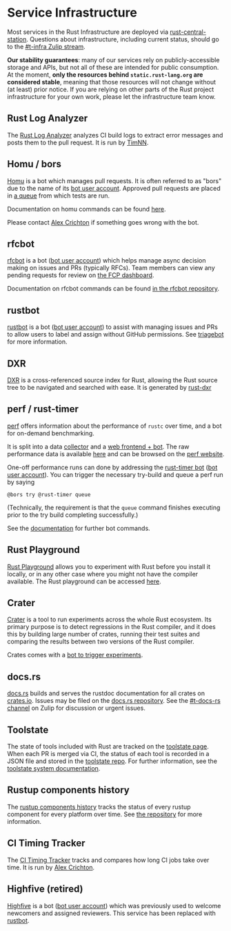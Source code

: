 # Service Infrastructure

Most services in the Rust Infrastructure are deployed via
[rust-central-station]. Questions about infrastructure, including current
status, should go to the [#t-infra Zulip stream](https://rust-lang.zulipchat.com/#narrow/stream/242791-t-infra).

**Our stability guarantees**: many of our services rely on publicly-accessible
storage and APIs, but not all of these are intended for public consumption. At
the moment, **only the resources behind `static.rust-lang.org` are considered
stable**, meaning that those resources will not change without (at least) prior
notice. If you are relying on other parts of the Rust project infrastructure for
your own work, please let the infrastructure team know.

[rust-central-station]: https://github.com/rust-lang/rust-central-station

## Rust Log Analyzer

The [Rust Log Analyzer](https://github.com/rust-lang/rust-log-analyzer)
analyzes CI build logs to extract error messages and posts them to the pull
request. It is run by [TimNN](https://github.com/TimNN).

## Homu / bors

[Homu](https://github.com/rust-lang/homu/) is a bot which manages pull
requests. It is often referred to as "bors" due to the name of its
[bot user account](https://github.com/bors).
Approved pull requests are placed in
[a queue](http://bors.rust-lang.org/queue/rust) from which tests are
run.

Documentation on homu commands can be found
[here](http://bors.rust-lang.org/).

Please contact [Alex Crichton](https://github.com/alexcrichton) if something
goes wrong with the bot.

## rfcbot

[rfcbot](https://github.com/rust-lang/rfcbot-rs) is a bot
([bot user account](https://github.com/rfcbot)) which helps manage async
decision making on issues and PRs (typically RFCs). Team members can view any
pending requests for review on [the FCP dashboard](https://rfcbot.rs/).

Documentation on rfcbot commands can be found
[in the rfcbot repository](https://github.com/rust-lang/rfcbot-rs).

## rustbot

[rustbot](https://github.com/rust-lang/triagebot) is a bot ([bot user
account](https://github.com/rustbot)) to assist with managing issues and PRs
to allow users to label and assign without GitHub permissions. See
[triagebot](../triagebot/index.md) for more information.

## DXR

[DXR](https://dxr.mozilla.org/rust/source/) is a cross-referenced source index
for Rust, allowing the Rust source tree to be navigated and searched with ease.
It is generated by [rust-dxr](https://github.com/nrc/rust-dxr)

## perf / rust-timer

[perf](https://github.com/rust-lang-nursery/rustc-perf) offers information
about the performance of `rustc` over time, and a bot for on-demand benchmarking.

It is split into a data [collector] and a [web frontend + bot]. The raw performance
data is available [here](https://github.com/rust-lang-nursery/rustc-timing)
and can be browsed on the [perf website](https://perf.rust-lang.org).

One-off performance runs can done by addressing the
[rust-timer bot](https://github.com/rust-lang-nursery/rustc-perf/blob/master/site/src/github.rs)
([bot user account](https://github.com/rust-timer)). You can trigger the
necessary try-build and queue a perf run by saying

```console
@bors try @rust-timer queue
```

(Technically, the requirement is that the `queue` command finishes executing prior
to the try build completing successfully.)

See the [documentation](https://github.com/rust-lang/rustc-perf/tree/master/collector#benchmarking)
for further bot commands.

[collector]: https://github.com/rust-lang-nursery/rustc-perf/tree/master/collector
[web frontend + bot]: https://github.com/rust-lang-nursery/rustc-perf/tree/master/site

## Rust Playground

[Rust Playground](https://github.com/integer32llc/rust-playground) allows you
to experiment with Rust before you install it locally, or in any other case
where you might not have the compiler available. The Rust playground can be
accessed [here](https://play.rust-lang.org).

## Crater

[Crater](https://github.com/rust-lang/crater) is a tool to run
experiments across the whole Rust ecosystem. Its primary purpose is to detect
regressions in the Rust compiler, and it does this by building large number of
crates, running their test suites and comparing the results between two
versions of the Rust compiler.

Crates comes with a [bot to trigger experiments](https://github.com/rust-lang/crater/blob/master/docs/bot-usage.md).

## docs.rs

[docs.rs](https://docs.rs/) builds and serves the rustdoc documentation for
all crates on [crates.io]. Issues may be filed on the [docs.rs
repository](https://github.com/rust-lang/docs.rs). See the [#t-docs-rs
channel](https://rust-lang.zulipchat.com/#narrow/channel/356853-t-docs-rs/)
on Zulip for discussion or urgent issues.

## Toolstate

The state of tools included with Rust are tracked on the [toolstate
page](https://rust-lang-nursery.github.io/rust-toolstate/). When each PR is
merged via CI, the status of each tool is recorded in a JSON file and stored
in the [toolstate repo](https://github.com/rust-lang-nursery/rust-toolstate).
For further information, see the [toolstate system documentation](toolstate.html).

## Rustup components history

The [rustup components
history](https://rust-lang.github.io/rustup-components-history/) tracks the
status of every rustup component for every platform over time. See [the
repository](https://github.com/rust-lang/rustup-components-history) for more
information.

## CI Timing Tracker

The [CI Timing
Tracker](https://alexcrichton.github.io/rust-ci-timing-tracker/) tracks and
compares how long CI jobs take over time. It is run by [Alex
Crichton](https://github.com/alexcrichton/rust-ci-timing-tracker).

## Highfive (retired)

[Highfive](https://github.com/rust-lang/highfive) is a bot
([bot user account](https://github.com/rust-highfive)) which was previously
used to welcome newcomers and assigned reviewers. This service has been
replaced with [rustbot](#rustbot).

[crates.io]: https://crates.io/
